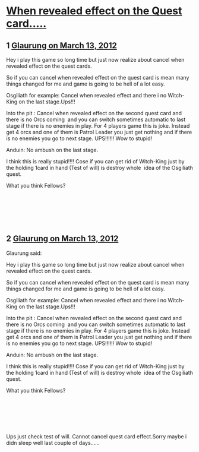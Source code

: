 # [When revealed effect on the Quest card.....](https://community.fantasyflightgames.com/topic/61755-when-revealed-effect-on-the-quest-card/)

## 1 [Glaurung on March 13, 2012](https://community.fantasyflightgames.com/topic/61755-when-revealed-effect-on-the-quest-card/?do=findComment&comment=605008)

Hey i play this game so long time but just now realize about cancel when revealed effect on the quest cards.

So if you can cancel when revealed effect on the quest card is mean many things changed for me and game is going to be hell of a lot easy.

Osgiliath for example: Cancel when revealed effect and there i no Witch-King on the last stage.Ups!!!

Into the pit : Cancel when revealed effect on the second quest card and there is no Orcs coming  and you can switch sometimes automatic to last stage if there is no enemies in play. For 4 players game this is joke. Instead get 4 orcs and one of them is Patrol Leader you just get nothing and if there is no enemies you go to next stage. UPS!!!!!! Wow to stupid!

Anduin: No ambush on the last stage.

I think this is really stupid!!!! Cose if you can get rid of Witch-King just by the holding 1card in hand (Test of will) is destroy whole  idea of the Osgiliath quest.

What you think Fellows?

 

 

 

## 2 [Glaurung on March 13, 2012](https://community.fantasyflightgames.com/topic/61755-when-revealed-effect-on-the-quest-card/?do=findComment&comment=605010)

Glaurung said:

Hey i play this game so long time but just now realize about cancel when revealed effect on the quest cards.

So if you can cancel when revealed effect on the quest card is mean many things changed for me and game is going to be hell of a lot easy.

Osgiliath for example: Cancel when revealed effect and there i no Witch-King on the last stage.Ups!!!

Into the pit : Cancel when revealed effect on the second quest card and there is no Orcs coming  and you can switch sometimes automatic to last stage if there is no enemies in play. For 4 players game this is joke. Instead get 4 orcs and one of them is Patrol Leader you just get nothing and if there is no enemies you go to next stage. UPS!!!!!! Wow to stupid!

Anduin: No ambush on the last stage.

I think this is really stupid!!!! Cose if you can get rid of Witch-King just by the holding 1card in hand (Test of will) is destroy whole  idea of the Osgiliath quest.

What you think Fellows?

 

 

 



Ups just check test of will. Cannot cancel quest card effect.Sorry maybe i didn sleep well last couple of days......

